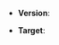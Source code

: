 <!-- Which version of electron-builder are you using? -->
* **Version**: 

<!-- Which version of electron-updater are you using (if applicable)? -->

<!-- What target are you building for? -->
* **Target**: 

<!-- Enter your issue details below this comment. -->
<!-- If you want, you can donate to increase issue priority (https://www.paypal.com/cgi-bin/webscr?cmd=_s-xclick&hosted_button_id=W6V79R2RGCCHL) -->